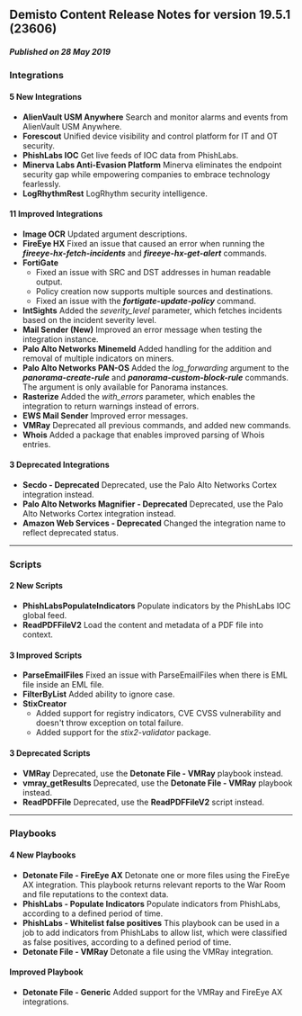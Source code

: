 ## Demisto Content Release Notes for version 19.5.1 (23606)
##### Published on 28 May 2019
### Integrations

####  5 New Integrations
- __AlienVault USM Anywhere__
Search and monitor alarms and events from AlienVault USM Anywhere.
- __Forescout__
Unified device visibility and control platform for IT and OT security.
- __PhishLabs IOC__
Get live feeds of IOC data from PhishLabs.
- __Minerva Labs Anti-Evasion Platform__
Minerva eliminates the endpoint security gap while empowering companies to embrace technology fearlessly.
- __LogRhythmRest__
LogRhythm security intelligence.

####  11 Improved Integrations
- __Image OCR__
Updated argument descriptions.
- __FireEye HX__
Fixed an issue that caused an error when running the ___fireeye-hx-fetch-incidents___ and ___fireeye-hx-get-alert___ commands.
- __FortiGate__
  - Fixed an issue with SRC and DST addresses in human readable output.
  - Policy creation now supports multiple sources and destinations.
  - Fixed an issue with the ___fortigate-update-policy___ command.
- __IntSights__
Added the _severity_level_ parameter, which fetches incidents based on the incident severity level.
- __Mail Sender (New)__
Improved an error message when testing the integration instance.
- __Palo Alto Networks Minemeld__
Added handling for the addition and removal of multiple indicators on miners.
- __Palo Alto Networks PAN-OS__
Added the _log_forwarding_ argument to the ___panorama-create-rule___ and ___panorama-custom-block-rule___ commands. The argument is only available for Panorama instances.
- __Rasterize__
Added the _with_errors_ parameter, which enables the integration to return warnings instead of errors.
- __EWS Mail Sender__
Improved error messages.
- __VMRay__
Deprecated all previous commands, and added new commands.
- __Whois__
Added a package that enables improved parsing of Whois entries.

#### 3 Deprecated Integrations
- __Secdo - Deprecated__
Deprecated, use the Palo Alto Networks Cortex integration instead.
- __Palo Alto Networks Magnifier - Deprecated__
Deprecated, use the Palo Alto Networks Cortex integration instead.
- __Amazon Web Services - Deprecated__
Changed the integration name to reflect deprecated status.


---
### Scripts

####  2 New Scripts
- __PhishLabsPopulateIndicators__
Populate indicators by the PhishLabs IOC global feed.
- __ReadPDFFileV2__
Load the content and metadata of a PDF file into context.

####  3 Improved Scripts
- __ParseEmailFiles__
Fixed an issue with ParseEmailFiles when there is EML file inside an EML file.
- __FilterByList__
Added ability to ignore case.
- __StixCreator__
  - Added support for registry indicators, CVE CVSS vulnerability and doesn't throw exception on total failure.
  - Added support for the _stix2-validator_ package.


#### 3 Deprecated Scripts
- __VMRay__
Deprecated, use the __Detonate File - VMRay__ playbook instead.
- __vmray_getResults__
Deprecated, use the __Detonate File - VMRay__ playbook instead.
- __ReadPDFFile__
Deprecated, use the __ReadPDFFileV2__ script instead.

---
### Playbooks

####  4 New Playbooks
- __Detonate File - FireEye AX__
Detonate one or more files using the FireEye AX integration. This playbook returns relevant reports to the War Room and file reputations to the context data. 
- __PhishLabs - Populate Indicators__
Populate indicators from PhishLabs, according to a defined period of time.
- __PhishLabs - Whitelist false positives__
This playbook can be used in a job to add indicators from PhishLabs to allow list, which were classified as false positives, according to a defined period of time.
- __Detonate File - VMRay__
Detonate a file using the VMRay integration.

####  Improved Playbook
- __Detonate File - Generic__
Added support for the VMRay and FireEye AX integrations.
